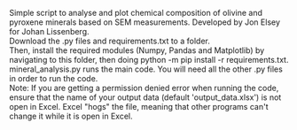 Simple script to analyse and plot chemical composition of olivine and pyroxene minerals based on SEM measurements.
Developed by Jon Elsey for Johan Lissenberg.   
Download the .py files and requirements.txt to a folder.  
Then, install the required modules (Numpy, Pandas and Matplotlib) by navigating to this folder, then doing 
python -m pip install -r requirements.txt.   
mineral_analysis.py runs the main code. You will need all the other .py files in order to run the code.   
Note: If you are getting a permission denied error when running the code, ensure that the name of your output data
(default 'output_data.xlsx') is not open in Excel. Excel "hogs" the file, meaning that other programs can't change it
while it is open in Excel.